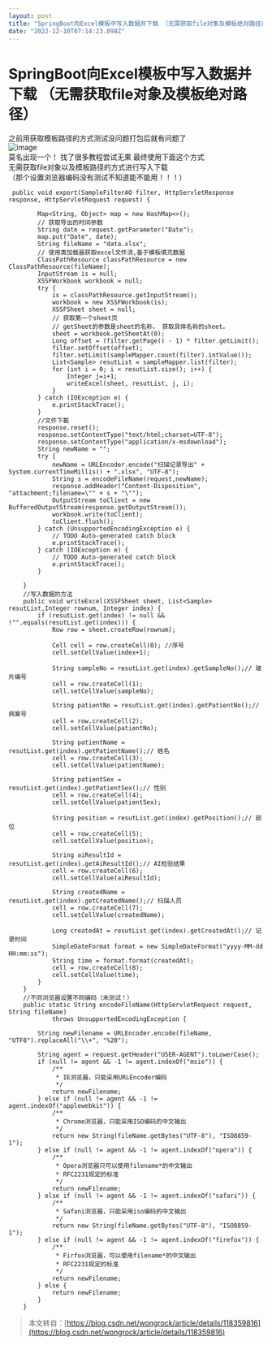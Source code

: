 ```yaml
---
layout: post
title: "SpringBoot向Excel模板中写入数据并下载 （无需获取file对象及模板绝对路径）"
date: "2022-12-10T07:14:23.098Z"
---
```

SpringBoot向Excel模板中写入数据并下载 （无需获取file对象及模板绝对路径）
==============================================

之前用获取模板路径的方式测试没问题打包后就有问题了  
![image](https://img2023.cnblogs.com/blog/2807330/202212/2807330-20221210112422927-2127601542.png)  
莫名出现一个！ 找了很多教程尝试无果 最终使用下面这个方式  
无需获取file对象以及模板路径的方式进行写入下载  
（那个设置浏览器编码没有测试不知道能不能用！！！）

     public void export(SampleFilterAO filter, HttpServletResponse response, HttpServletRequest request) {
    
            Map<String, Object> map = new HashMap<>();
            // 获取导出的时间参数
            String date = request.getParameter("Date");
            map.put("Date", date);
            String fileName = "data.xlsx";
            // 使用类加载器获取excel文件流,基于模板填充数据
            ClassPathResource classPathResource = new ClassPathResource(fileName);
            InputStream is = null;
            XSSFWorkbook workbook = null;
            try {
                is = classPathResource.getInputStream();
                workbook = new XSSFWorkbook(is);
                XSSFSheet sheet = null;
                // 获取第一个sheet页
                // getSheet的参数是sheet的名称， 获取具体名称的sheet。
                sheet = workbook.getSheetAt(0);
                Long offset = (filter.getPage() - 1) * filter.getLimit();
                filter.setOffset(offset);
                filter.setLimit(sampleMapper.count(filter).intValue());
                List<Sample> resutList = sampleMapper.list(filter);
                for (int i = 0; i < resutList.size(); i++) {
                    Integer j=i+1;
                    writeExcel(sheet, resutList, j, i);
                }
            } catch (IOException e) {
                e.printStackTrace();
            }
            //文件下載
            response.reset();
            response.setContentType("text/html;charset=UTF-8");
            response.setContentType("application/x-msdownload");
            String newName = "";
            try {
                newName = URLEncoder.encode("扫描记录导出" + System.currentTimeMillis() + ".xlsx", "UTF-8");
                String s = encodeFileName(request,newName);
                response.addHeader("Content-Disposition", "attachment;filename=\"" + s + "\"");
                OutputStream toClient = new BufferedOutputStream(response.getOutputStream());
                workbook.write(toClient);
                toClient.flush();
            } catch (UnsupportedEncodingException e) {
                // TODO Auto-generated catch block
                e.printStackTrace();
            } catch (IOException e) {
                // TODO Auto-generated catch block
                e.printStackTrace();
            }
    
        }
    	//写入数据的方法
        public void writeExcel(XSSFSheet sheet, List<Sample> resutList,Integer rownum, Integer index) {
            if (resutList.get(index) != null && !"".equals(resutList.get(index))) {
                Row row = sheet.createRow(rownum);
    
                Cell cell = row.createCell(0); //序号
                cell.setCellValue(index+1);
    
                String sampleNo = resutList.get(index).getSampleNo();// 玻片编号
                cell = row.createCell(1);
                cell.setCellValue(sampleNo);
    
                String patientNo = resutList.get(index).getPatientNo();// 病案号
                cell = row.createCell(2);
                cell.setCellValue(patientNo);
    
                String patientName = resutList.get(index).getPatientName();// 姓名
                cell = row.createCell(3);
                cell.setCellValue(patientName);
    
                String patientSex = resutList.get(index).getPatientSex();// 性别
                cell = row.createCell(4);
                cell.setCellValue(patientSex);
    
                String position = resutList.get(index).getPosition();// 部位
                cell = row.createCell(5);
                cell.setCellValue(position);
    
                String aiResultId = resutList.get(index).getAiResultId();// AI检验结果
                cell = row.createCell(6);
                cell.setCellValue(aiResultId);
    
                String createdName = resutList.get(index).getCreatedName();// 扫描人员
                cell = row.createCell(7);
                cell.setCellValue(createdName);
    
                Long createdAt = resutList.get(index).getCreatedAt();// 记录时间
                SimpleDateFormat format = new SimpleDateFormat("yyyy-MM-dd HH:mm:ss");
                String time = format.format(createdAt);
                cell = row.createCell(8);
                cell.setCellValue(time);
            }
        }
    	//不同浏览器设置不同编码（未测试！）
        public static String encodeFileName(HttpServletRequest request, String fileName)
                throws UnsupportedEncodingException {
    
            String newFilename = URLEncoder.encode(fileName, "UTF8").replaceAll("\\+", "%20");
    
            String agent = request.getHeader("USER-AGENT").toLowerCase();
            if (null != agent && -1 != agent.indexOf("msie")) {
                /**
                 * IE浏览器，只能采用URLEncoder编码
                 */
                return newFilename;
            } else if (null != agent && -1 != agent.indexOf("applewebkit")) {
                /**
                 * Chrome浏览器，只能采用ISO编码的中文输出
                 */
                return new String(fileName.getBytes("UTF-8"), "ISO8859-1");
            } else if (null != agent && -1 != agent.indexOf("opera")) {
                /**
                 * Opera浏览器只可以使用filename*的中文输出
                 * RFC2231规定的标准
                 */
                return newFilename;
            } else if (null != agent && -1 != agent.indexOf("safari")) {
                /**
                 * Safani浏览器，只能采用iso编码的中文输出
                 */
                return new String(fileName.getBytes("UTF-8"), "ISO8859-1");
            } else if (null != agent && -1 != agent.indexOf("firefox")) {
                /**
                 * Firfox浏览器，可以使用filename*的中文输出
                 * RFC2231规定的标准
                 */
                return newFilename;
            } else {
                return newFilename;
            }
        }
    

> 本文转自：[https://blog.csdn.net/wongrock/article/details/118359816](https://blog.csdn.net/wongrock/article/details/118359816)